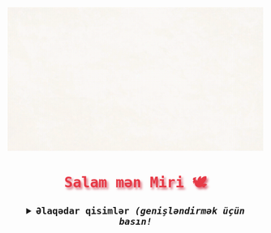 <p align="center">
  <img src="L5C39uTJVb8.gif" alt="" />
</p>



<samp>
  <h1 align="center" style="color:#e63946;text-shadow: 3px 4px 4px rgba(205, 50, 70, 0.7);">Salam mən Miri 🕊</h1>


  <details align="center">
    <summary style="font-weight: bold; font-size: 18px">
      <b>Əlaqədar qisimlər</b>
      <i>(genişləndirmək üçün basın!</i>
    </summary>

  ![Python](https://img.shields.io/badge/python-cD1?style=for-the-badge&logo=python&logoColor=EF7F1A&color=2B2A29)
  ![Pandas](https://img.shields.io/badge/pandas-cD1?style=for-the-badge&logo=pandas&logoColor=EF7F1A&color=2B2A29)
  ![Pyrogram](https://img.shields.io/badge/pyrogram-cD1?style=for-the-badge&logo=python&logoColor=EF7F1A&color=2B2A29)
  ![HTML5](https://img.shields.io/badge/html5-cD1?style=for-the-badge&logo=html5&logoColor=EF7F1A&color=2B2A29)
  ![CSS3](https://img.shields.io/badge/css3-cD1?style=for-the-badge&logo=css3&logoColor=EF7F1A&color=2B2A29)
  ![JavaScript](https://img.shields.io/badge/javascript-cD1?style=for-the-badge&logo=javascript&logoColor=EF7F1A&color=2B2A29)

  <h2 style="color:#c1c1c1;text-shadow: 3px 4px 4px rgba(0, 250, 70, 0.7)"> Əlaqə: </h2>

  <div align="center">
    <a target="_blank" href="https://t.me/whomiri">               <img alt="Əlaqə(Contact) | Telegram" src="https://img.shields.io/badge/telegram-2B2A29.svg?style=for-the-badge&logo=telegram&logoColor=EF7F1A"></a>
  </div>

  ---

  <details align="center">
    <summary style="font-weight: bold; font-size: 18px">
      <b>GitHub Statistikası</b>
      <i>(genişləndirık üçün basın!)</i>
    </summary>

  ![Github Statistikam](https://github-readme-stats.vercel.app/api?username=whomiri&show_icons=true&bg_color=2B2A29&icon_color=EF7F1A&text_color=FFF&title_color=EF7F1A)
  ![Ən çox istifadə etdiyim dillər](https://github-readme-stats.vercel.app/api/top-langs/?username=whomiri&layout=compact&bg_color=2B2A29&text_color=FFF&title_color=EF7F1A)

  </details>
</samp>
